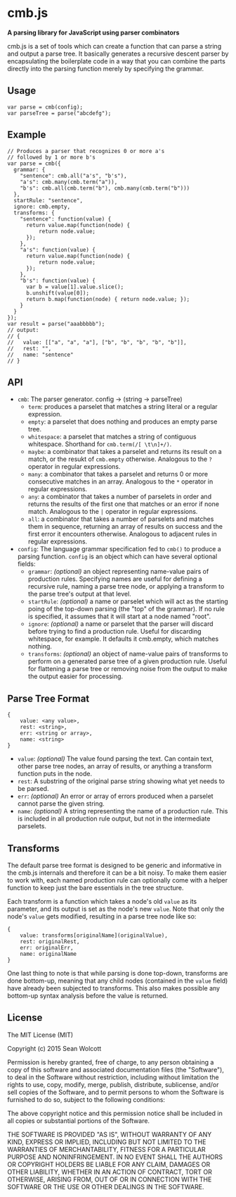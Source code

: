 # cmb.js
**A parsing library for JavaScript using parser combinators**

cmb.js is a set of tools which can create a function that can parse a string and output a parse tree. It basically generates a recursive descent parser by encapsulating the boilerplate code in a way that you can combine the parts directly into the parsing function merely by specifying the grammar.

## Usage

    var parse = cmb(config);
    var parseTree = parse("abcdefg");

## Example

    // Produces a parser that recognizes 0 or more a's
    // followed by 1 or more b's
    var parse = cmb({
      grammar: {
        "sentence": cmb.all("a's", "b's"),
        "a's": cmb.many(cmb.term("a")),
        "b's": cmb.all(cmb.term("b"), cmb.many(cmb.term("b")))
      },
      startRule: "sentence",
      ignore: cmb.empty,
      transforms: {
        "sentence": function(value) {
          return value.map(function(node) {
	          return node.value;
          });
        },
        "a's": function(value) {
          return value.map(function(node) {
	          return node.value;
          });
        },
        "b's": function(value) {
          var b = value[1].value.slice();
          b.unshift(value[0]);
          return b.map(function(node) { return node.value; });
        }
      }
    });
    var result = parse("aaabbbbb");
    // output:
    // {
    //   value: [["a", "a", "a"], ["b", "b", "b", "b", "b"]],
    //   rest: "",
    //   name: "sentence"
    // }
## API

 - `cmb`: The parser generator.  config -> (string -> parseTree)
	 - `term`:  produces a parselet that matches a string literal or a regular expression.
	 - `empty`: a parselet that does nothing and produces an empty parse tree.
	 - `whitespace`: a parselet that matches a string of contiguous whitespace. Shorthand for `cmb.term(/[ \t\n]+/)`.
	 - `maybe`: a combinator that takes a parselet and returns its result on a match, or the resukt of `cmb.empty` otherwise. Analogous to the `?` operator in regular expressions.
	 - `many`: a combinator that takes a parselet and returns 0 or more consecutive matches in an array. Analogous to the `*` operator in regular expressions.
	 - `any`: a combinator that takes a number of parselets in order and returns the results of the first one that matches or an error if none match. Analogous to the `|` operator in regular expressions.
	 - `all`: a combinator that takes a number of parselets and matches them in sequence, returning an array of results on success and the first error it encounters otherwise. Analogous to adjacent rules in regular expressions.
 - `config`: The language grammar specification fed to `cmb()` to produce a parsing function. `config` is an object which can have several optional fields:
	 - `grammar`: *(optional)* an object representing name-value pairs of production rules. Specifying names are useful for defining a recursive rule,
naming a parse tree node, or applying a transform to the parse tree's output at that level.
	 - `startRule`: *(optional)* a name or parselet which will act as the starting poing of the top-down parsing (the "top" of the grammar). If no rule is specified, it assumes that it will start at a node named "root".
	 - `ignore`: *(optional)* a name or parselet that the parser will discard before trying to find a production rule. Useful for discarding whitespace, for example. It defaults it cmb.empty, which matches nothing.
	 - `transforms`: *(optional)* an object of name-value pairs of transforms to perform on a generated parse tree of a given production rule. Useful for flattening
a parse tree or removing noise from the output to make the output easier for processing.

## Parse Tree Format

    {
    	value: <any value>,
    	rest: <string>,
    	err: <string or array>,
    	name: <string>
    }

 - `value`: *(optional)* The value found parsing the text. Can contain text, other parse tree nodes, an array of results, or anything a transform function puts in the node.
 - `rest`: A substring of the original parse string showing what yet needs to be parsed.
 - `err`: *(optional)* An error or array of errors produced when a parselet cannot parse the given string.
 - `name`: *(optional)* A string representing the name of a production rule. This is included in all production rule output, but not in the intermediate parselets.

## Transforms
The default parse tree format is designed to be generic and informative in the cmb.js internals and therefore it can be a bit noisy. To make them easier to work with, each named production rule can optionally come with a helper function to keep just the bare essentials in the tree structure.

Each transform is a function which takes a node's old `value` as its parameter, and its output is set as the node's new `value`.  Note that only the node's `value` gets modified, resulting in a parse tree node like so:

    {
	    value: transforms[originalName](originalValue),
	    rest: originalRest,
	    err: originalErr,
	    name: originalName
    }
One last thing to note is that while parsing is done top-down, transforms are done bottom-up, meaning that any child nodes (contained in the `value` field) have already been subjected to transforms. This also makes possible any bottom-up syntax analysis before the value is returned.

## License
The MIT License (MIT)

Copyright (c) 2015 Sean Wolcott

Permission is hereby granted, free of charge, to any person obtaining a copy of this software and associated documentation files (the "Software"), to deal in the Software without restriction, including without limitation the rights to use, copy, modify, merge, publish, distribute, sublicense, and/or sell copies of the Software, and to permit persons to whom the Software is furnished to do so, subject to the following conditions:

The above copyright notice and this permission notice shall be included in all copies or substantial portions of the Software.

THE SOFTWARE IS PROVIDED "AS IS", WITHOUT WARRANTY OF ANY KIND, EXPRESS OR IMPLIED, INCLUDING BUT NOT LIMITED TO THE WARRANTIES OF MERCHANTABILITY, FITNESS FOR A PARTICULAR PURPOSE AND NONINFRINGEMENT. IN NO EVENT SHALL THE AUTHORS OR COPYRIGHT HOLDERS BE LIABLE FOR ANY CLAIM, DAMAGES OR OTHER LIABILITY, WHETHER IN AN ACTION OF CONTRACT, TORT OR OTHERWISE, ARISING FROM, OUT OF OR IN CONNECTION WITH THE SOFTWARE OR THE USE OR OTHER DEALINGS IN THE SOFTWARE.
